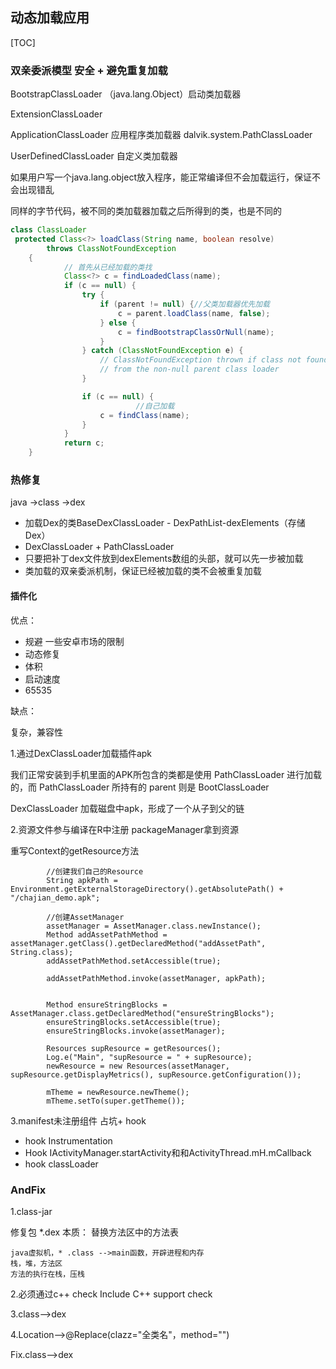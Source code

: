 ## 动态加载应用

[TOC]

### 双亲委派模型 安全 + 避免重复加载

BootstrapClassLoader  （java.lang.Object）启动类加载器 

ExtensionClassLoader  

ApplicationClassLoader 应用程序类加载器 dalvik.system.PathClassLoader

UserDefinedClassLoader 自定义类加载器

如果用户写一个java.lang.object放入程序，能正常编译但不会加载运行，保证不会出现错乱

同样的字节代码，被不同的类加载器加载之后所得到的类，也是不同的


```java
class ClassLoader
 protected Class<?> loadClass(String name, boolean resolve)
        throws ClassNotFoundException
    {
            // 首先从已经加载的类找
            Class<?> c = findLoadedClass(name);
            if (c == null) {
                try {
                    if (parent != null) {//父类加载器优先加载
                        c = parent.loadClass(name, false);
                    } else {
                        c = findBootstrapClassOrNull(name);
                    }
                } catch (ClassNotFoundException e) {
                    // ClassNotFoundException thrown if class not found
                    // from the non-null parent class loader
                }

                if (c == null) {
                			//自己加载
                    c = findClass(name);
                }
            }
            return c;
    }
```



### 热修复 

java ->class ->dex

- 加载Dex的类BaseDexClassLoader - DexPathList-dexElements（存储Dex）
- DexClassLoader + PathClassLoader 
- 只要把补丁dex文件放到dexElements数组的头部，就可以先一步被加载
- 类加载的双亲委派机制，保证已经被加载的类不会被重复加载

#### 插件化

优点：

- 规避 一些安卓市场的限制
- 动态修复
- 体积
- 启动速度
- 65535

缺点：

复杂，兼容性



1.通过DexClassLoader加载插件apk

我们正常安装到手机里面的APK所包含的类都是使用 PathClassLoader 进行加载的，而 PathClassLoader 所持有的 parent 则是 BootClassLoader

DexClassLoader 加载磁盘中apk，形成了一个从子到父的链

2.资源文件参与编译在R中注册
 packageManager拿到资源

重写Context的getResource方法

```
        //创建我们自己的Resource
        String apkPath = Environment.getExternalStorageDirectory().getAbsolutePath() + "/chajian_demo.apk";

        //创建AssetManager
        assetManager = AssetManager.class.newInstance();
        Method addAssetPathMethod = assetManager.getClass().getDeclaredMethod("addAssetPath", String.class);
        addAssetPathMethod.setAccessible(true);

        addAssetPathMethod.invoke(assetManager, apkPath);


        Method ensureStringBlocks = AssetManager.class.getDeclaredMethod("ensureStringBlocks");
        ensureStringBlocks.setAccessible(true);
        ensureStringBlocks.invoke(assetManager);

        Resources supResource = getResources();
        Log.e("Main", "supResource = " + supResource);
        newResource = new Resources(assetManager, supResource.getDisplayMetrics(), supResource.getConfiguration());

        mTheme = newResource.newTheme();
        mTheme.setTo(super.getTheme());
```




3.manifest未注册组件 占坑+ hook

- hook Instrumentation
- Hook IActivityManager.startActivity和和ActivityThread.mH.mCallback
- hook classLoader



### AndFix  

1.class-jar

修复包 *.dex  本质： 替换方法区中的方法表

```
java虚拟机，* .class -->main函数，开辟进程和内存
栈，堆，方法区
方法的执行在栈，压栈
```

2.必须通过c++   check    Include C++ support  check

3.class-->dex

4.Location-->@Replace(clazz="全类名"，method="")

Fix.class-->dex
